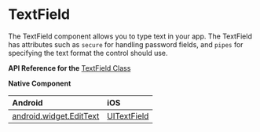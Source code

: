 # TextField

The TextField component allows you to type text in your app. The TextField has attributes such as `secure` for handling password fields, and `pipes` for specifying the text format the control should use.

**API Reference for the** [TextField Class](http://docs.nativescript.org/api-reference/modules/_ui_text_field_.html)

**Native Component**

| Android               | iOS      |
|:----------------------|:---------|
| [android.widget.EditText](http://developer.android.com/reference/android/widget/EditText.html) | [UITextField](https://developer.apple.com/library/ios/documentation/UIKit/Reference/UITextField_Class/) |
